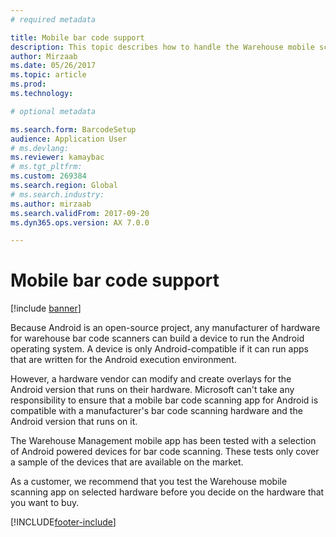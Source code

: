 ```yaml
---
# required metadata

title: Mobile bar code support
description: This topic describes how to handle the Warehouse mobile scanning app on Android-compatible devices.
author: Mirzaab
ms.date: 05/26/2017
ms.topic: article
ms.prod: 
ms.technology: 

# optional metadata

ms.search.form: BarcodeSetup  
audience: Application User
# ms.devlang: 
ms.reviewer: kamaybac
# ms.tgt_pltfrm: 
ms.custom: 269384
ms.search.region: Global
# ms.search.industry: 
ms.author: mirzaab
ms.search.validFrom: 2017-09-20
ms.dyn365.ops.version: AX 7.0.0

---
```


# Mobile bar code support

[!include [banner](../includes/banner.md)]

Because Android is an open-source project, any manufacturer of hardware for warehouse bar code scanners can build a device to run the Android operating system. A device is only Android-compatible if it can run apps that are written for the Android execution environment.

However, a hardware vendor can modify and create overlays for the Android version that runs on their hardware. Microsoft can't take any responsibility to ensure that a mobile bar code scanning app for Android is compatible with a manufacturer's bar code scanning hardware and the Android version that runs on it.

The Warehouse Management mobile app has been tested with a selection of Android powered devices for bar code scanning. These tests only cover a sample of the devices that are available on the market.

As a customer, we recommend that you test the Warehouse mobile scanning app on selected hardware before you decide on the hardware that you want to buy.



[!INCLUDE[footer-include](../../includes/footer-banner.md)]